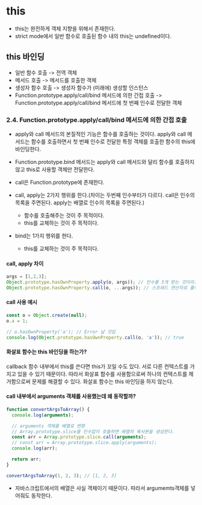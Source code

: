 # this
- this는 완전하게 객체 지향을 위해서 존재한다.
- strict mode에서 일반 함수로 호출된 함수 내의 this는 undefined이다.



## this 바인딩
-  일반 함수 호출 -> 전역 객체
-  메서드 호출 -> 메서드를 호출한 객체
-  생성자 함수 호출 -> 생성자 함수가 (미래에) 생성할 인스턴스
-  Function.prototype.apply/call/bind 메서드에 의한 간접 호출 -> Function.prototype.apply/call/bind 메서드에 첫 번째 인수로 전달한 객체


### 2.4. Function.prototype.apply/call/bind 메서드에 의한 간접 호출
- apply와 call 메서드의 본질적인 기능은 함수를 호출하는 것이다. apply와 call 메서드는 함수를 호출하면서 첫 번째 인수로 전달한 특정 객체를 호출한 함수의 this에 바인딩한다.
- Function.prototype.bind 메서드는 apply와 call 메서드와 달리 함수를 호출하지 않고 this로 사용할 객체만 전달한다.
- call은 Function.prototype에 존재한다.

- call, apply는 2가지 행위를 한다.(차이는 두번째 인수부터가 다르다. call은 인수의 목록을 주면된다. apply는 배열로 인수의 목록을 주면된다.)
  - 함수를 호출해주는 것이 주 목적이다.
  - this를 교체하는 것이 주 목적이다.


- bind는 1가지 행위를 한다.
  - this를 교체하는 것이 주 목적이다.


#### call, apply 차이
```js
args = [1,2,3];  
Object.prototype.hasOwnProperty.apply(o, args)); // 인수를 3개 받는 것이라고 가정  
Object.prototype.hasOwnProperty.call(o, ...args)); // 스프레드 연산자로 풀어서 넘겨줌. ES6 이전에는 스프레드 연산자가 없었기 때문에 apply, call을 나눠 놓은 것이다. 하지만 현재는 스프레드 연산자가 존재하므로 뭘 쓰던 형식만 맞춰서 사용하면 된다.
```

#### call 사용 예시
```js
const o = Object.create(null);
o.a = 1;

// o.hasOwnProperty('a'); // Error 날 것임 
console.log(Object.prototype.hasOwnProperty.call(o, 'a')); // true
```
#### 화살표 함수는 this 바인딩을 하는가?
callback 함수 내부에서 this를 쓴다면 this가 꼬일 수도 있다. 서로 다른 컨텍스트를 가지고 있을 수 있기 때문이다. 따라서 화살표 함수를 사용함으로써 하나의 컨텍스트를 제거함으로써 문제를 해결할 수 있다. 화살표 함수는 this 바인딩을 하지 않는다.

#### call 내부에서 arguments 객체를 사용했는데 왜 동작할까?
```js
function convertArgsToArray() {
  console.log(arguments);

  // arguments 객체를 배열로 변환
  // Array.prototype.slice를 인수없이 호출하면 배열의 복사본을 생성한다.
  const arr = Array.prototype.slice.call(arguments);
  // const arr = Array.prototype.slice.apply(arguments);
  console.log(arr);

  return arr;
}

convertArgsToArray(1, 2, 3); // [1, 2, 3]
```
- 자바스크립트에서의 배열은 사실 객체이기 때문이다. 따라서 argumemts객체를 넣어줘도 동작한다.


